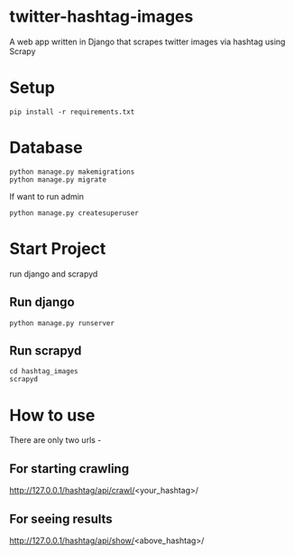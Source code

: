 # twitter-hashtag-images
A web app written in Django that scrapes twitter images via hashtag using Scrapy

# Setup
```
pip install -r requirements.txt
```

# Database
```
python manage.py makemigrations
python manage.py migrate
```
If want to run admin 
```
python manage.py createsuperuser
```

# Start Project
run django and scrapyd
## Run django
```
python manage.py runserver
```
## Run scrapyd
```
cd hashtag_images 
scrapyd
```

# How to use
There are only two urls -
## For starting crawling
http://127.0.0.1/hashtag/api/crawl/<your_hashtag>/
## For seeing results
http://127.0.0.1/hashtag/api/show/<above_hashtag>/

